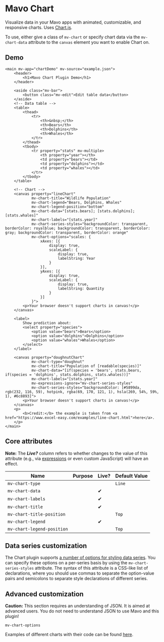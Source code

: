 # Mavo Chart

Visualize data in your Mavo apps with animated, customizable, and responsive charts. Uses [Chart.js](https://www.chartjs.org/).

To use, either give a class of `mv-chart` or specify chart data via the `mv-chart-data` attribute to the `canvas` element you want to enable Chart on.

## Demo

```markup
<main mv-app="chartDemo" mv-source="example.json">
    <header>
        <h1>Mavo Chart Plugin Demo</h1>
    </header>

    <aside class="mv-bar">
        <button class="mv-edit">Edit table data</button>
    </aside>
    <!-- Data table -->
    <table>
        <thead>
            <tr>
                <th>&nbsp;</th>
                <th>Bears</th>
                <th>Dolphins</th>
                <th>Whales</th>
            </tr>
        </thead>
        <tbody>
            <tr property="stats" mv-multiple>
                <th property="year"></th>
                <td property="bears"></td>
                <td property="dolphins"></td>
                <td property="whales"></td>
            </tr>
        </tbody>
    </table>

    <!-- Chart -->
    <canvas property="lineChart"
            mv-chart-title="Wildlife Population"
            mv-chart-legend="Bears, Dolphins, Whales"
            mv-chart-legend-position="bottom"
            mv-chart-data="[stats.bears]; [stats.dolphins]; [stats.whales]"
            mv-chart-labels="[stats.year]"
            mv-chart-series-styles="backgroundColor: transparent, borderColor: royalblue; backgroundColor: transparent, borderColor: gray; backgroundColor: transparent, borderColor: orange"
            mv-chart-options="scales: {
                xAxes: [{
                    display: true,
                    scaleLabel: {
                        display: true,
                        labelString: Year
                    }
                }],
                yAxes: [{
                    display: true,
                    scaleLabel: {
                        display: true,
                        labelString: Quantity
                    }
                }]
            }">
        <p>Your browser doesn't support charts in canvas!</p>
    </canvas>

    <label>
        Show prediction about:
        <select property="species">
            <option value="bears">Bears</option>
            <option value="dolphins">Dolphins</option>
            <option value="whales">Whales</option>
        </select>
    </label>

    <canvas property="doughnutChart"
            mv-chart-type="doughnut"
            mv-chart-title="Population of [readable(species)]"
            mv-chart-data="[if(species = 'bears', stats.bears, if(species = 'dolphins', stats.dolphins, stats.whales))]"
            mv-chart-labels="[stats.year]"
            mv-expressions-ignore="mv-chart-series-styles"
            mv-chart-series-styles="backgroundColor: [#5899da, rgb(232, 116, 59), hotpink, rgba(69, 170, 121, 1), hsla(269, 54%, 59%, 1), #6c8893]">
        <p>Your browser doesn't support charts in canvas!</p>
    </canvas>
    <p>
        <b>Credit:</b> the example is taken from <a href="https://www.excel-easy.com/examples/line-chart.html">here</a>.
    </p>
</main>
```

## Core attributes

**Note:** The ***Live?*** column refers to whether changes to the value of this attribute (e.g., via [expressions](https://mavo.io/docs/expressions) or even custom JavaScript) will have an effect.

| Name                       | Purpose | Live? | Default Value |
|----------------------------|---------|-------|---------------|
| `mv-chart-type`            |         |       | `Line`        |
| `mv-chart-data`            |         | ✔︎     |               |
| `mv-chart-labels`          |         | ✔︎     |               |
| `mv-chart-title`           |         | ✔︎     |               |
| `mv-chart-title-position`  |         |       | `Top`         |
| `mv-chart-legend`          |         | ✔︎     |               |
| `mv-chart-legend-position` |         |       | `Top`         |

## Data series customization

The Chart plugin supports [a number of options for styling data series](https://www.chartjs.org/docs/latest/configuration/elements.html#line-configuration). You can specify these options on a per-series basis by using the `mv-chart-series-styles` attribute.
The syntax of this attribute is a CSS-like list of declarations, where you should use commas to separate the option-value pairs and semicolons to separate style declarations of different series.

## Advanced customization

**Caution:** This section requires an understanding of JSON. It is aimed at advanced users. You do not need to understand JSON to use Mavo and this plugin!

`mv-chart-options`

Examples of different charts with their code can be found [here](https://www.chartjs.org/samples/latest/).
